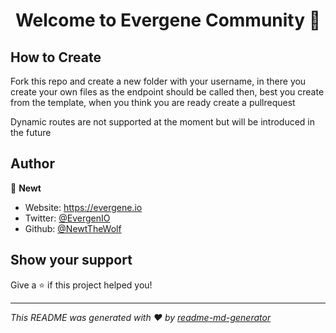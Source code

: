 <h1 align="center">Welcome to Evergene Community 👋</h1>

## How to Create

Fork this repo and create a new folder with your username, in there you create your own files as the endpoint should be called then, best you create from the template, when you think you are ready create a pullrequest

Dynamic routes are not supported at the moment but will be introduced in the future

## Author

👤 **Newt**

* Website: https://evergene.io
* Twitter: [@EvergenIO](https://twitter.com/EvergenIO)
* Github: [@NewtTheWolf](https://github.com/NewtTheWolf)

## Show your support

Give a ⭐️ if this project helped you!

***
_This README was generated with ❤️ by [readme-md-generator](https://github.com/kefranabg/readme-md-generator)_
